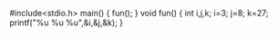 
#include<stdio.h>
main()
{
	fun();
}
void fun()
{
	int i,j,k;
	i=3;
	j=8;
	k=27;
	printf("%u %u %u",&i,&j,&k);
}

